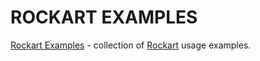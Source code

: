 # ROCKART EXAMPLES

[Rockart Examples](https://github.com/van-kalsing/rockart-examples) - collection of
[Rockart](https://github.com/van-kalsing/rockart) usage examples.
